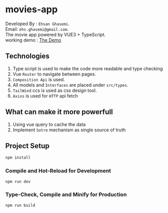 # movies-app
Developed By : `Ehsan Ghasemi`.</br>
Email: `ehs.ghasemi@gmail.com`. </br>
The movie app powered by VUE3 + TypeScript. </br>
working demo :
[The Demo](https://62a5fc95a0278471949c74b6--brilliant-sunflower-0a16ff.netlify.app/)

## Technologies
1) Type script is used to make the code more readable and type checking
2) Vue `Router` to navigate between pages.
3) `Composition Api` is used.
4) All models and `Interfaces` are placed under `src/types`.
5) `TailWind` ccs is used as css design tool.
6) `Axios` is used for `HTTP` api fetch
## What can make it more powerfull
1) Using vue query to cache the data
2) Implement `Sotre` mechanism as single source of truth


## Project Setup

```sh
npm install
```

### Compile and Hot-Reload for Development

```sh
npm run dev
```

### Type-Check, Compile and Minify for Production

```sh
npm run build
```

